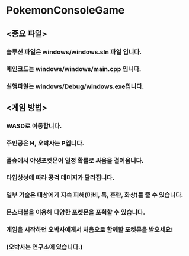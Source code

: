 # PokemonConsoleGame
## <중요 파일>
### 솔루션 파일은 windows/windows.sln 파일 입니다.
### 메인코드는 windows/windows/main.cpp 입니다.
### 실행파일는 windows/Debug/windows.exe입니다.

## <게임 방법>
### WASD로 이동합니다.
### 주인공은 H, 오박사는 P입니다.
### 풀숲에서 야생포켓몬이 일정 확률로 싸움을 걸어옵니다.
### 타입상성에 따라 공격 데미지가 달라집니다.
### 일부 기술은 대상에게 지속 피해(마비, 독, 혼란, 화상)를 줄 수 있습니다.
### 몬스터볼을 이용해 다양한 포켓몬을 포획할 수 있습니다.
### 게임을 시작하면 오박사에게서 처음으로 함께할 포켓몬을 받으세요!
### (오박사는 연구소에 있습니다.)
